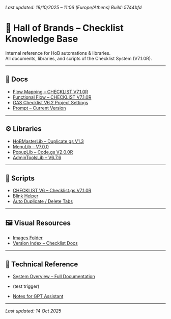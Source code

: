 *Last updated: 19/10/2025 – 11:06 (Europe/Athens)*
*Build: 5744bfd*

# 🧭 Hall of Brands – Checklist Knowledge Base
Internal reference for HoB automations & libraries.  
All documents, libraries, and scripts of the Checklist System (V7.1.0R).

---

## 📁 Docs
- [Flow Mapping – CHECKLIST V7.1.0R](./docs/Flow_Mapping_CHECKLIST_V7.md)
- [Functional Flow – CHECKLIST V7.1.0R](./docs/Functional_Flow_CHECKLIST_V7.md)
- [GAS Checklist V6.2 Project Settings](./docs/GAS%20ChecklistV6.2_Project%20Settings.md)
- [Prompt – Current Version](./docs/Prompt_Current.md)

---

## ⚙️ Libraries
- [HoBMasterLib – Duplicate.gs V1.3](./libraries/A.%20HoBMasterLib%20-%20Duplicate.gsV1.3.MD)
- [MenuLib – V7.0.0](./libraries/B.%20MenuLib%20-%20MenuLib.gs%20_V7.0.0.MD)
- [PopupLib – Code.gs V2.0.0R](./libraries/C.%20PopupLib%20-%20Code.gs_V2.0.0R.MD)
- [AdminToolsLib – V6.7.6](./libraries/D.%20AdminToolsLib%20-%20AdminToolsLib.gs_V6.7.6.MD)

---

## 🧩 Scripts
- [CHECKLIST V6 – Checklist.gs V7.1.0R](./scripts/1CHECKLIST%20V6%20-%20Checklist.gs_V7.1.0R.md)
- [Blink Helper](./scripts/2CHECKLIST%20V6%20-%20Blink.gs.md)
- [Auto Duplicate / Delete Tabs](./scripts/3CHECKLIST%20V6%20-%20AutoDupl_File%26DeleteTabs.gs.md)

---

## 🖼️ Visual Resources
- [Images Folder](./docs/Images/)
- [Version Index – Checklist Docs](./INDEX_Checklist_Docs.md)

---

## 📘 Technical Reference
- [System Overview – Full Documentation](./SYSTEM_OVERVIEW.md)

- (test trigger)

- [Notes for GPT Assistant](./notes_for_gpt.md)

---

_Last updated: 14 Oct 2025_
